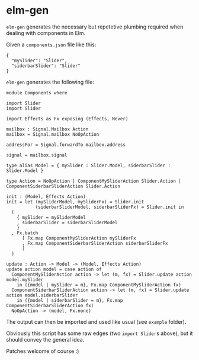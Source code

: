 # elm-gen

`elm-gen` generates the necessary but repetetive plumbing required when dealing with components in Elm.

Given a `components.json` file like this:

    {
      "mySlider": "Slider",
      "siderbarSlider": "Slider"
    }

`elm-gen` generates the following file:

    module Components where
    
    import Slider
    import Slider
    
    import Effects as Fx exposing (Effects, Never)
    
    mailbox : Signal.Mailbox Action
    mailbox = Signal.mailbox NoOpAction
    
    addressFor = Signal.forwardTo mailbox.address
    
    signal = mailbox.signal
    
    type alias Model = { mySlider : Slider.Model, siderbarSlider : Slider.Model }
    
    type Action = NoOpAction | ComponentMySliderAction Slider.Action | ComponentSiderbarSliderAction Slider.Action
    
    init : (Model, Effects Action)
    init = let (mySliderModel, mySliderFx) = Slider.init
               (siderbarSliderModel, siderbarSliderFx) = Slider.init in
      (
        { mySlider = mySliderModel
        , siderbarSlider = siderbarSliderModel
        }
      , Fx.batch
          [ Fx.map ComponentMySliderAction mySliderFx
          , Fx.map ComponentSiderbarSliderAction siderbarSliderFx
          ]
      )
    
    update : Action -> Model -> (Model, Effects Action)
    update action model = case action of
      ComponentMySliderAction action -> let (m, fx) = Slider.update action model.mySlider
        in ({model | mySlider = m}, Fx.map ComponentMySliderAction fx)
      ComponentSiderbarSliderAction action -> let (m, fx) = Slider.update action model.siderbarSlider
        in ({model | siderbarSlider = m}, Fx.map ComponentSiderbarSliderAction fx)
      NoOpAction -> (model, Fx.none)

The output can then be imported and used like usual (see `example` folder).

Obviously this script has some raw edges (two `import Slider`s above), but it should convey the general idea.

Patches welcome of course :)
